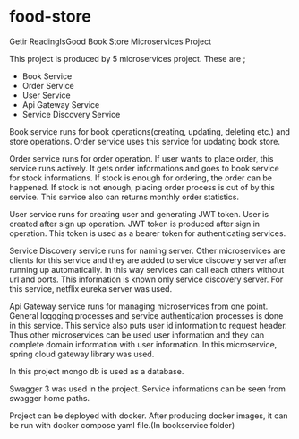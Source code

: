 # food-store
Getir ReadingIsGood Book Store Microservices Project

This project is produced by 5 microservices project. 
These are ;
  - Book Service
  - Order Service
  - User Service
  - Api Gateway Service
  - Service Discovery Service

Book service runs for book operations(creating, updating, deleting etc.) and store operations. Order service uses this service for updating book store.

Order service runs for order operation. If user wants to place order, this service runs actively. It gets order informations and goes to book service for stock informations. If stock is enough for ordering, the order can be happened. If stock is not enough, placing order process is cut of by this service. This service also can returns monthly order statistics.

User service runs for creating user and generating JWT token. User is created after sign up operation. JWT token is produced after sign in operation. This token is used as a bearer token for authenticating services.

Service Discovery service runs for naming server. Other microservices are clients for this service and they are added to service discovery server after running up automatically. In this way services can call each others without url and ports. This information is known only service discovery server. For this service, netflix eureka server was used. 

Api Gateway service runs for managing microservices from one point. General loggging processes and service authentication processes is done in this service. This service also puts user id information to request header. Thus other microservices can be used user information and they can complete domain information with user information. In this microservice, spring cloud gateway library was used.

In this project mongo db is used as a database.

Swagger 3 was used in the project. Service informations can be seen from swagger home paths.

Project can be deployed with docker. After producing docker images, it can be run with docker compose yaml file.(In bookservice folder)
